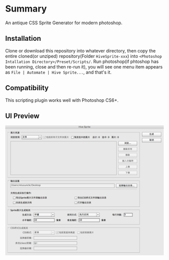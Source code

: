 # Summary

An antique CSS Sprite Generator for modern photoshop.

## Installation

Clone or download this repository into whatever directory, then copy the entire cloned(or unziped) repository(Folder `HiveSprite-xxx`) into `<Photoshop Intallation Directory>/Preset/Scripts/`. Run photoshop(if phtoshop has been running, close and then re-run it), you will see one menu item appears as `File | Automate | Hive Sprite...`, and that's it.

## Compatibility

This scripting plugin works well with Photoshop CS6+.

## UI Preview

![This is a hive sprite ui preview image][preview]

[preview]: assets/preview.png  "Hive Sprite UI Preview"

